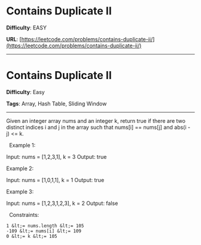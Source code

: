 # Contains Duplicate II

**Difficulty**: EASY

**URL**: [https://leetcode.com/problems/contains-duplicate-ii/](https://leetcode.com/problems/contains-duplicate-ii/)

---

# Contains Duplicate II

**Difficulty**: Easy

**Tags**: Array, Hash Table, Sliding Window

---

Given an integer array nums and an integer k, return true if there are two distinct indices i and j in the array such that nums[i] == nums[j] and abs(i - j) &lt;= k.

&nbsp;
Example 1:


Input: nums = [1,2,3,1], k = 3
Output: true


Example 2:


Input: nums = [1,0,1,1], k = 1
Output: true


Example 3:


Input: nums = [1,2,3,1,2,3], k = 2
Output: false


&nbsp;
Constraints:


	1 &lt;= nums.length &lt;= 105
	-109 &lt;= nums[i] &lt;= 109
	0 &lt;= k &lt;= 105



